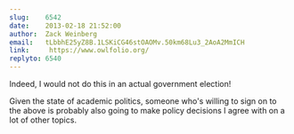 ```yaml
---
slug:    6542
date:    2013-02-18 21:52:00
author:  Zack Weinberg
email:   tLbbhE25yZ8B.1LSKiCG46stOAOMv.50km68Lu3_2AoA2MmICH
link:     https://www.owlfolio.org/
replyto: 6540
---
```


Indeed, I would not do this in an actual government election!

Given the state of academic politics, someone who's willing to sign on
to the above is probably also going to make policy decisions I agree
with on a lot of other topics.
